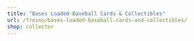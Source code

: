 ```yaml
---
title: "Bases Loaded-Baseball Cards & Collectibles"
url: /fresno/bases-loaded-baseball-cards-and-collectibles/
shop: collector
---
```

